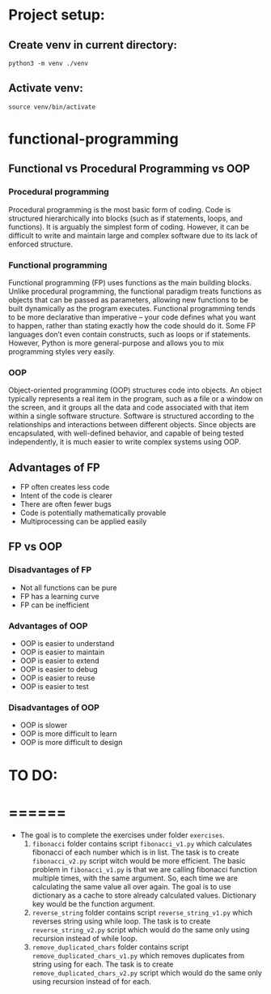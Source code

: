 # Project setup:

## Create venv in current directory:
`python3 -m venv ./venv`

## Activate venv:
`source venv/bin/activate`

# functional-programming

## Functional vs Procedural Programming vs OOP
### Procedural programming
Procedural programming is the most basic form of coding. 
Code is structured hierarchically into blocks (such as if statements, loops, and functions). 
It is arguably the simplest form of coding. 
However, it can be difficult to write and maintain large and complex software due to its lack 
of enforced structure.

### Functional programming
Functional programming (FP) uses functions as the main building blocks. 
Unlike procedural programming, the functional paradigm treats functions as 
objects that can be passed as parameters, allowing new functions to be 
built dynamically as the program executes.
Functional programming tends to be more declarative than imperative – 
your code defines what you want to happen, rather than stating exactly how 
the code should do it. Some FP languages don’t even contain constructs, such as 
loops or if statements. However, Python is more general-purpose and allows you to 
mix programming styles very easily.

### OOP
Object-oriented programming (OOP) structures code into objects. 
An object typically represents a real item in the program, such as a file or a
window on the screen, and it groups all the data and code associated with that 
item within a single software structure. Software is structured according to the 
relationships and interactions between different objects. Since objects are encapsulated, 
with well-defined behavior, and capable of being tested independently, 
it is much easier to write complex systems using OOP.

## Advantages of FP
- FP often creates less code
- Intent of the code is clearer
- There are often fewer bugs
- Code is potentially mathematically provable
- Multiprocessing can be applied easily


## FP vs OOP
### Disadvantages of FP
- Not all functions can be pure
- FP has a learning curve
- FP can be inefficient

### Advantages of OOP
- OOP is easier to understand
- OOP is easier to maintain
- OOP is easier to extend
- OOP is easier to debug
- OOP is easier to reuse
- OOP is easier to test

### Disadvantages of OOP
- OOP is slower
- OOP is more difficult to learn
- OOP is more difficult to design

# TO DO:
# ======
- The goal is to complete the exercises under folder `exercises`.
  1. `fibonacci` folder contains script `fibonacci_v1.py` which calculates fibonacci 
  of each number which is in list. The task is to create `fibonacci_v2.py` script witch would be more efficient.
  The basic problem in `fibonacci_v1.py` is that we are calling fibonacci function multiple times, with the same argument. 
  So, each time we are calculating the same value all over again.
  The goal is to use dictionary as a cache to store already calculated values. 
  Dictionary key would be the function argument. 
  2. `reverse_string` folder contains script `reverse_string_v1.py` which reverses string using while loop.
  The task is to create `reverse_string_v2.py` script which would do the same only using recursion instead of while loop.
  3. `remove_duplicated_chars` folder contains script `remove_duplicated_chars_v1.py` which removes duplicates from string using for each.
  The task is to create `remove_duplicated_chars_v2.py` script which would do the same only using recursion instead of for each.